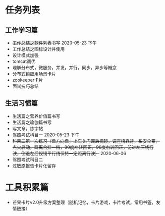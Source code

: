 # 任务列表
## 工作学习篇
* ~~工作总结之软件列表书写~~ 2020-05-23 下午
* 工作总结之图标设计并使用
* 设计模式加强
* tomcat调优
* 理解分布式，微服务，并发，并行，同步，异步等概念
* 分布式锁应用场景卡片
* zookeeper卡片
* 面试技巧总结


## 生活习惯篇
* 生活篇之营养价值篇书写
* 生活篇之瑜伽篇书写
* 写文章，练字帖
* ~~驾照考试科目一~~  2020-05-23 下午
* ~~科目二第一次练习（盘方向盘，上车关门调后视镜，调座椅靠背，系安全带，点火启动，踩离合挂一档，90度左转回正，90度右转回正，前进左压线行驶，倒退左后视镜平行线保持一定距离行驶）~~ 2020-06-06
* 驾照考试科目二
* 过敏原报告卡片化留存

# 工具积累篇

* 芒果卡片v2.0升级方案整理（随机记忆，卡片游戏，卡片考试，常用书签，友情链接）

